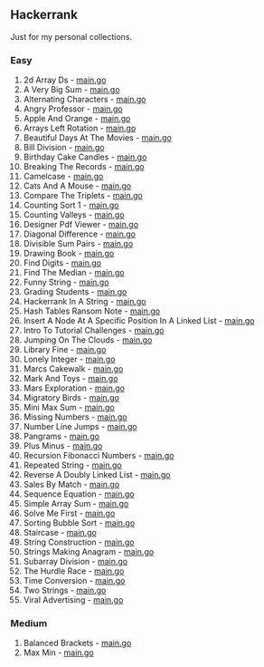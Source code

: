 ## Hackerrank

Just for my personal collections.

<!-- start dictionary -->

### Easy 
1. 2d Array Ds - [main.go](easy/2d-array-ds/main.go)
2. A Very Big Sum - [main.go](easy/a-very-big-sum/main.go)
3. Alternating Characters - [main.go](easy/alternating-characters/main.go)
4. Angry Professor - [main.go](easy/angry-professor/main.go)
5. Apple And Orange - [main.go](easy/apple-and-orange/main.go)
6. Arrays Left Rotation - [main.go](easy/arrays-left-rotation/main.go)
7. Beautiful Days At The Movies - [main.go](easy/beautiful-days-at-the-movies/main.go)
8. Bill Division - [main.go](easy/bill-division/main.go)
9. Birthday Cake Candles - [main.go](easy/birthday-cake-candles/main.go)
10. Breaking The Records - [main.go](easy/breaking-the-records/main.go)
11. Camelcase - [main.go](easy/camelcase/main.go)
12. Cats And A Mouse - [main.go](easy/cats-and-a-mouse/main.go)
13. Compare The Triplets - [main.go](easy/compare-the-triplets/main.go)
14. Counting Sort 1 - [main.go](easy/counting-sort-1/main.go)
15. Counting Valleys - [main.go](easy/counting-valleys/main.go)
16. Designer Pdf Viewer - [main.go](easy/designer-pdf-viewer/main.go)
17. Diagonal Difference - [main.go](easy/diagonal-difference/main.go)
18. Divisible Sum Pairs - [main.go](easy/divisible-sum-pairs/main.go)
19. Drawing Book - [main.go](easy/drawing-book/main.go)
20. Find Digits - [main.go](easy/find-digits/main.go)
21. Find The Median - [main.go](easy/find-the-median/main.go)
22. Funny String - [main.go](easy/funny-string/main.go)
23. Grading Students - [main.go](easy/grading-students/main.go)
24. Hackerrank In A String - [main.go](easy/hackerrank-in-a-string/main.go)
25. Hash Tables Ransom Note - [main.go](easy/hash-tables-ransom-note/main.go)
26. Insert A Node At A Specific Position In A Linked List - [main.go](easy/insert-a-node-at-a-specific-position-in-a-linked-list/main.go)
27. Intro To Tutorial Challenges - [main.go](easy/intro-to-tutorial-challenges/main.go)
28. Jumping On The Clouds - [main.go](easy/jumping-on-the-clouds/main.go)
29. Library Fine - [main.go](easy/library-fine/main.go)
30. Lonely Integer - [main.go](easy/lonely-integer/main.go)
31. Marcs Cakewalk - [main.go](easy/marcs-cakewalk/main.go)
32. Mark And Toys - [main.go](easy/mark-and-toys/main.go)
33. Mars Exploration - [main.go](easy/mars-exploration/main.go)
34. Migratory Birds - [main.go](easy/migratory-birds/main.go)
35. Mini Max Sum - [main.go](easy/mini-max-sum/main.go)
36. Missing Numbers - [main.go](easy/missing-numbers/main.go)
37. Number Line Jumps - [main.go](easy/number-line-jumps/main.go)
38. Pangrams - [main.go](easy/pangrams/main.go)
39. Plus Minus - [main.go](easy/plus-minus/main.go)
40. Recursion Fibonacci Numbers - [main.go](easy/recursion-fibonacci-numbers/main.go)
41. Repeated String - [main.go](easy/repeated-string/main.go)
42. Reverse A Doubly Linked List - [main.go](easy/reverse-a-doubly-linked-list/main.go)
43. Sales By Match - [main.go](easy/sales-by-match/main.go)
44. Sequence Equation - [main.go](easy/sequence-equation/main.go)
45. Simple Array Sum - [main.go](easy/simple-array-sum/main.go)
46. Solve Me First - [main.go](easy/solve-me-first/main.go)
47. Sorting Bubble Sort - [main.go](easy/sorting-bubble-sort/main.go)
48. Staircase - [main.go](easy/staircase/main.go)
49. String Construction - [main.go](easy/string-construction/main.go)
50. Strings Making Anagram - [main.go](easy/strings-making-anagram/main.go)
51. Subarray Division - [main.go](easy/subarray-division/main.go)
52. The Hurdle Race - [main.go](easy/the-hurdle-race/main.go)
53. Time Conversion - [main.go](easy/time-conversion/main.go)
54. Two Strings - [main.go](easy/two-strings/main.go)
55. Viral Advertising - [main.go](easy/viral-advertising/main.go)


### Medium 
1. Balanced Brackets - [main.go](medium/balanced-brackets/main.go)
2. Max Min - [main.go](medium/max-min/main.go)

<!-- end dictionary -->
